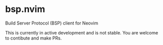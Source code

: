 # bsp.nvim
Build Server Protocol  (BSP) client for Neovim

This is currently in active development and is not stable. You are welcome to contibute and make PRs.
